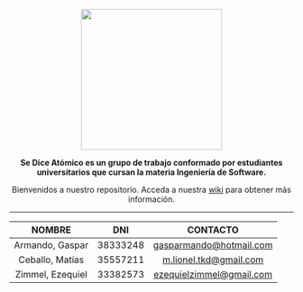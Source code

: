 ﻿<p align="center">
<img src="http://s18.postimg.org/s9i419ltl/Se_dice_At_mico.jpg" width="250" height="250"</p>

**<p align="center">Se Dice Atómico es un grupo de trabajo conformado por estudiantes universitarios que cursan la materia Ingeniería de Software.</p>**

<p align="center">Bienvenidos a nuestro repositorio. Acceda a nuestra <a href="https://github.com/zimmcl/IngSoft-2016-SeDiceAtomico/wiki">wiki</a> para obtener más información.</p>

---

|     NOMBRE       |    DNI    | CONTACTO |
| :--------------: | :-------: |:--------:| 
| Armando, Gaspar  | 38333248  | gasparmando@hotmail.com  |
| Ceballo, Matías  | 35557211  | m.lionel.tkd@gmail.com   |
| Zimmel, Ezequiel | 33382573  | ezequielzimmel@gmail.com |
